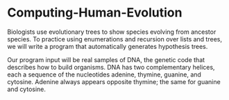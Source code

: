 # Computing-Human-Evolution


Biologists use evolutionary trees to show species evolving from ancestor species. To practice using enumerations and recursion over lists and trees, we will write a program that automatically generates hypothesis trees.

Our program input will be real samples of DNA, the genetic code that describes how to build organisms. DNA has two complementary helices, each a sequence of the nucleotides adenine, thymine, guanine, and cytosine. Adenine always appears opposite thymine; the same for guanine and cytosine.
